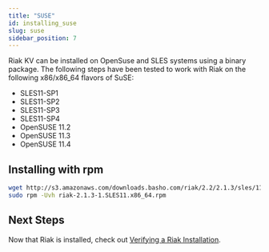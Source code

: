 ```yaml
---
title: "SUSE"
id: installing_suse
slug: suse 
sidebar_position: 7
---
```


[install verify]: ../../setup/installing/verify.md

Riak KV can be installed on OpenSuse and SLES systems using a binary package. The following steps have been tested to work with Riak on
the following x86/x86_64 flavors of SuSE:

* SLES11-SP1
* SLES11-SP2
* SLES11-SP3
* SLES11-SP4
* OpenSUSE 11.2
* OpenSUSE 11.3
* OpenSUSE 11.4

## Installing with rpm

```bash
wget http://s3.amazonaws.com/downloads.basho.com/riak/2.2/2.1.3/sles/11/riak-2.1.3-1.SLES11.x86_64.rpm
sudo rpm -Uvh riak-2.1.3-1.SLES11.x86_64.rpm
```

## Next Steps

Now that Riak is installed, check out [Verifying a Riak Installation][install verify].
